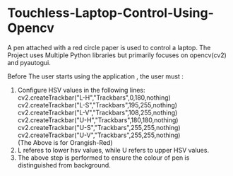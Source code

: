 # Touchless-Laptop-Control-Using-Opencv

A pen attached with a red circle paper is used to control a laptop. The Project uses Multiple Python libraries but primarily focuses on opencv(cv2) and pyautogui.

Before The user starts using the application , the user must :
1. Configure HSV values in the following lines:  
    cv2.createTrackbar("L-H","Trackbars",0,180,nothing)  
    cv2.createTrackbar("L-S","Trackbars",195,255,nothing)  
    cv2.createTrackbar("L-V","Trackbars",108,255,nothing)  
    cv2.createTrackbar("U-H","Trackbars",180,180,nothing)  
    cv2.createTrackbar("U-S","Trackbars",255,255,nothing)  
    cv2.createTrackbar("U-V","Trackbars",255,255,nothing)  
    (The Above is for Orangish-Red)  
2. L referes to lower hsv values, while U refers to upper HSV values.  
3. The above step is performed to ensure the colour of pen is distinguished from background.  
